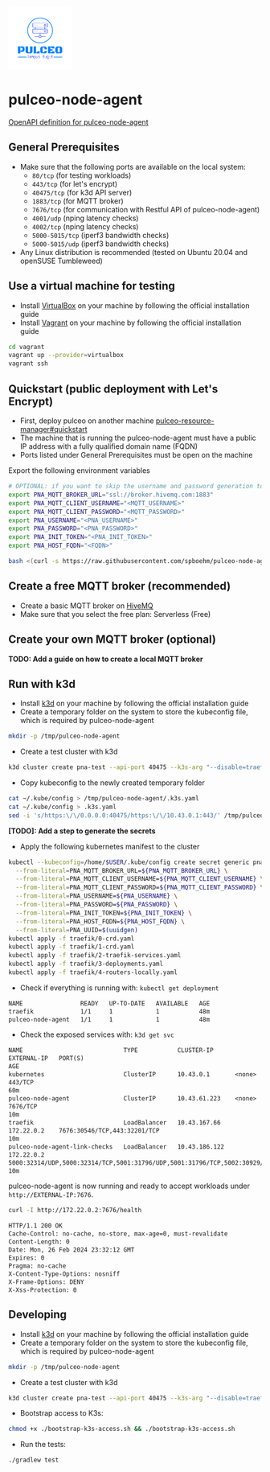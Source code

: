 <img src="docs/assets/pulceo-logo-color.png" alt="pulceo-logo" width="25%" height="auto"/>

# pulceo-node-agent

[OpenAPI definition for pulceo-node-agent](https://spboehm.github.io/pulceo-node-agent/)

## General Prerequisites

- Make sure that the following ports are available on the local system:
  - `80/tcp` (for testing workloads)
  - `443/tcp` (for let's encrypt)
  - `40475/tcp` (for k3d API server)
  - `1883/tcp` (for MQTT broker)
  - `7676/tcp` (for communication with Restful API of pulceo-node-agent)
  - `4001/udp` (nping latency checks)
  - `4002/tcp` (nping latency checks)
  - `5000-5015/tcp` (iperf3 bandwidth checks)
  - `5000-5015/udp` (iperf3 bandwidth checks)
- Any Linux distribution is recommended (tested on Ubuntu 20.04 and openSUSE Tumbleweed)

## Use a virtual machine for testing

- Install [VirtualBox](https://www.virtualbox.org/) on your machine by following the official installation guide
- Install [Vagrant](https://www.vagrantup.com/) on your machine by following the official installation guide
```bash
cd vagrant
vagrant up --provider=virtualbox
vagrant ssh
```

## Quickstart (public deployment with Let's Encrypt)

- First, deploy pulceo on another machine [pulceo-resource-manager#quickstart](https://github.com/spboehm/pulceo-resource-manager?tab=readme-ov-file#quickstart-try-locally)
- The machine that is running the pulceo-node-agent must have a public IP address with a fully qualified domain name (FQDN)
- Ports listed under General Prerequisites must be open on the machine

Export the following environment variables
```bash
# OPTIONAL: if you want to skip the username and password generation tool 
export PNA_MQTT_BROKER_URL="ssl://broker.hivemq.com:1883"
export PNA_MQTT_CLIENT_USERNAME="<MQTT_USERNAME>"
export PNA_MQTT_CLIENT_PASSWORD="<MQTT_PASSWORD>"
export PNA_USERNAME="<PNA_USERNAME>"
export PNA_PASSWORD="<PNA_PASSWORD>"
export PNA_INIT_TOKEN="<PNA_INIT_TOKEN>"
export PNA_HOST_FQDN="<FQDN>"
```

```bash
bash <(curl -s https://raw.githubusercontent.com/spboehm/pulceo-node-agent/v1.0.0/bootstrap-pulceo-node-agent.sh)
```

## Create a free MQTT broker (recommended)

- Create a basic MQTT broker on [HiveMQ](https://console.hivemq.cloud/?utm_source=HiveMQ+Pricing+Page&utm_medium=serverless+signup+CTA+Button&utm_campaign=HiveMQ+Cloud+PaaS&utm_content=serverless)
- Make sure that you select the free plan: Serverless (Free)

## Create your own MQTT broker (optional)

**TODO: Add a guide on how to create a local MQTT broker**

## Run with k3d

- Install [k3d](https://k3d.io/v5.6.0/#learning) on your machine by following the official installation guide
- Create a temporary folder on the system to store the kubeconfig file, which is required by pulceo-node-agent
```bash
mkdir -p /tmp/pulceo-node-agent
```
- Create a test cluster with k3d
```bash
k3d cluster create pna-test --api-port 40475 --k3s-arg "--disable=traefik@server:0" --port 80:80@loadbalancer --volume /tmp/pulceo-node-agent/:/home/pulceo
```
- Copy kubeconfig to the newly created temporary folder
```bash
cat ~/.kube/config > /tmp/pulceo-node-agent/.k3s.yaml
cat ~/.kube/config > .k3s.yaml
sed -i 's/https:\/\/0.0.0.0:40475/https:\/\/10.43.0.1:443/' /tmp/pulceo-node-agent/.k3s.yaml
```
**[TODO]: Add a step to generate the secrets**
- Apply the following kubernetes manifest to the cluster
```bash
kubectl --kubeconfig=/home/$USER/.kube/config create secret generic pna-credentials \
  --from-literal=PNA_MQTT_BROKER_URL=${PNA_MQTT_BROKER_URL} \
  --from-literal=PNA_MQTT_CLIENT_USERNAME=${PNA_MQTT_CLIENT_USERNAME} \
  --from-literal=PNA_MQTT_CLIENT_PASSWORD=${PNA_MQTT_CLIENT_PASSWORD} \
  --from-literal=PNA_USERNAME=${PNA_USERNAME} \
  --from-literal=PNA_PASSWORD=${PNA_PASSWORD} \
  --from-literal=PNA_INIT_TOKEN=${PNA_INIT_TOKEN} \
  --from-literal=PNA_HOST_FQDN=${PNA_HOST_FQDN} \
  --from-literal=PNA_UUID=$(uuidgen)
kubectl apply -f traefik/0-crd.yaml
kubectl apply -f traefik/1-crd.yaml
kubectl apply -f traefik/2-traefik-services.yaml
kubectl apply -f traefik/3-deployments.yaml
kubectl apply -f traefik/4-routers-locally.yaml
```
- Check if everything is running with: `kubectl get deployment`
```
NAME                READY   UP-TO-DATE   AVAILABLE   AGE
traefik             1/1     1            1           48m
pulceo-node-agent   1/1     1            1           48m
```
- Check the exposed services with: `k3d get svc`
```
NAME                            TYPE           CLUSTER-IP      EXTERNAL-IP   PORT(S)                                                                                                                                                                                                                                                                                                                                                                                                                                                                                           AGE
kubernetes                      ClusterIP      10.43.0.1       <none>        443/TCP                                                                                                                                                                                                                                                                                                                                                                                                                                                                                           60m
pulceo-node-agent               ClusterIP      10.43.61.223    <none>        7676/TCP                                                                                                                                                                                                                                                                                                                                                                                                                                                                                          10m
traefik                         LoadBalancer   10.43.167.66    172.22.0.2    7676:30546/TCP,443:32201/TCP                                                                                                                                                                                                                                                                                                                                                                                                                                                                      10m
pulceo-node-agent-link-checks   LoadBalancer   10.43.186.122   172.22.0.2    5000:32314/UDP,5000:32314/TCP,5001:31796/UDP,5001:31796/TCP,5002:30929/UDP,5002:30929/TCP,5003:30231/UDP,5003:30231/TCP,5004:31534/UDP,5004:31534/TCP,5005:30522/UDP,5005:30522/TCP,5006:30649/UDP,5006:30649/TCP,5007:30023/UDP,5007:30023/TCP,5008:30563/UDP,5008:30563/TCP,5009:30355/UDP,5009:30355/TCP,5010:32199/UDP,5010:32199/TCP,5011:30439/UDP,5011:30439/TCP,5012:30207/UDP,5012:30207/TCP,5013:31873/UDP,5013:31873/TCP,5014:30223/UDP,5014:30223/TCP,5015:32155/UDP,5015:32155/TCP   10m
```

pulceo-node-agent is now running and ready to accept workloads under `http://EXTERNAL-IP:7676`. 

```bash
curl -I http://172.22.0.2:7676/health
```
```
HTTP/1.1 200 OK
Cache-Control: no-cache, no-store, max-age=0, must-revalidate
Content-Length: 0
Date: Mon, 26 Feb 2024 23:32:12 GMT
Expires: 0
Pragma: no-cache
X-Content-Type-Options: nosniff
X-Frame-Options: DENY
X-Xss-Protection: 0
```

## Developing

- Install [k3d](https://k3d.io/v5.6.0/#learning) on your machine by following the official installation guide
- Create a temporary folder on the system to store the kubeconfig file, which is required by pulceo-node-agent
```bash
mkdir -p /tmp/pulceo-node-agent
```
- Create a test cluster with k3d
```bash
k3d cluster create pna-test --api-port 40475 --k3s-arg "--disable=traefik@server:0" --port 80:80@loadbalancer --volume /tmp/pulceo-node-agent/:/home/pulceo
```
- Bootstrap access to K3s:
```bash
chmod +x ./bootstrap-k3s-access.sh && ./bootstrap-k3s-access.sh
```
- Run the tests:
```bash
./gradlew test
```
